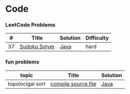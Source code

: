 Code
========

### LeetCode Problems

| # | Title | Solution | Difficulty |
|---| ----- | -------- | ---------- |
|37|[Sudoku Solver](https://leetcode-cn.com/problems/sudoku-solver/)|[Java](./algorithms/java/37_soduku_solver/SudokuSolver.java)|hard|


### fun problems

| topic | Title | Solution |
|-------| ----- | -------- |
|topolocigal sort|[compile source file](./algorithms/java/fun_compile_source_file/README.md)|[Java](./algorithms/java/fun_compile_source_file/FilesCompileOrder.java)|